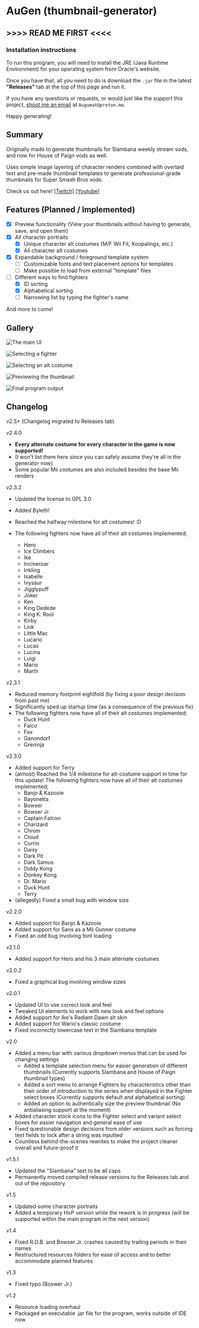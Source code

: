 # **AuGen (thumbnail-generator)**

## \>\>\>\> READ ME FIRST \<\<\<\<

### Installation instructions

To run this program, you will need to install the JRE (Java Runtime Environment) for your operating system from Oracle's website.

Once you have that, all you need to do is download the `.jar` file in the latest **"Releases"** tab at the top of this page and run it.

If you have any questions or requests, or would just like the support this project, [shoot me an email](mailto:Augumat@proton.me?subject=[GitHub]%20Thumbnail%20Generator%20Questions) at `Augumat@proton.me`.

Happy generating!

## Summary

Originally made to generate thumbnails for Slambana weekly stream vods, and now for House of Paign vods as well.

Uses simple image layering of character renders combined with overlaid text and pre-made thumbnail templates to generate professional-grade thumbnails for Super Smash Bros vods.

Check us out here! [\[Twitch\]](https://www.twitch.tv/crossslashstudios) [\[Youtube\]](https://www.youtube.com/channel/UCtkWBSJDL-KiXGt27LxHWwA)



## Features (Planned / Implemented)

- [x] Preview functionality (View your thumbnails without having to generate, save, and open them)
- [x] All character portraits
  - [x] Unique character alt costumes (M/F Wii Fit, Koopalings, etc.)
  - [x] All character alt costumes
- [x] Expandable background / foreground template system
  - [ ] Customizable fonts and text placement options for templates
  - [ ] Make possible to load from external "template" files
- [ ] Different ways to find fighters
  - [x] ID sorting
  - [x] Alphabetical sorting
  - [ ] Narrowing list by typing the fighter's name

And more to come!



## Gallery

![The main UI](https://github.com/Augumat/thumbnail-generator/blob/master/README_RESOURCES/interface_blank.png)

![Selecting a fighter](https://github.com/Augumat/thumbnail-generator/blob/master/README_RESOURCES/interface_fighter.png)

![Selecting an alt costume](https://github.com/Augumat/thumbnail-generator/blob/master/README_RESOURCES/interface_costume.png)

![Previewing the thumbnail](https://github.com/Augumat/thumbnail-generator/blob/master/README_RESOURCES/interface_preview.png)

![Final program output](https://github.com/Augumat/thumbnail-generator/blob/master/README_RESOURCES/output.png)



## Changelog

v2.5+ (Changelog migrated to Releases tab)

v2.4.0

- **Every alternate costume for every character in the game is now supported!**
- (I won't list them here since you can safely assume they're all in the generator now)
- Some popular Mii costumes are also included besides the base Mii renders

v2.3.2

- Updated the license to GPL 3.0
- Added Byleth!

- Reached the halfway milestone for alt costumes! :D
- The following fighters now have all of their alt costumes implemented;
  - Hero
  - Ice Climbers
  - Ike
  - Incineroar
  - Inkling
  - Isabelle
  - Ivysaur
  - Jigglypuff
  - Joker
  - Ken
  - King Dedede
  - King K. Rool
  - Kirby
  - Link
  - Little Mac
  - Lucario
  - Lucas
  - Lucina
  - Luigi
  - Mario
  - Marth

v2.3.1

- Reduced memory footprint eightfold (by fixing a poor design decision from past me)
- Significantly sped up startup time (as a consequence of the previous fix)
- The following fighters now have all of their alt costumes implemented;
  - Duck Hunt
  - Falco
  - Fox
  - Ganondorf
  - Greninja

v2.3.0

- Added support for Terry
- (almost) Reached the 1/4 milestone for alt-costume support in time for this update!  The following fighters now have all of their alt costumes implemented;
  - Banjo & Kazooie
  - Bayonetta
  - Bowser
  - Bowser Jr.
  - Captain Falcon
  - Charizard
  - Chrom
  - Cloud
  - Corrin
  - Daisy
  - Dark Pit
  - Dark Samus
  - Diddy Kong
  - Donkey Kong
  - Dr. Mario
  - Duck Hunt
  - Terry
- (allegedly) Fixed a small bug with window size

v2.2.0

- Added support for Banjo & Kazooie
- Added support for Sans as a Mii Gunner costume
- Fixed an odd bug involving font loading

v2.1.0

- Added support for Hero and his 3 main alternate costumes

v2.0.2

- Fixed a graphical bug involving window sizes

v2.0.1

- Updated UI to use correct look and feel
- Tweaked UI elements to work with new look and feel options
- Added support for Ike's Radiant Dawn alt skin
- Added support for Wario's classic costume
- Fixed incorrectly lowercase text in the Slambana template

v2.0

- Added a menu bar with various dropdown menus that can be used for changing settings
  - Added a template selection menu for easier generation of different thumbnails (Currently supports Slambana and House of Paign thumbnail types)
  - Added a sort menu to arrange Fighters by characteristics other than their order of introduction to the series when displayed in the Fighter select boxes (Currently supports default and alphabetical sorting)
  - Added an option to authentically size the preview thumbnail (No antialiasing support at the moment)
- Added character stock icons to the Fighter select and variant select boxes for easier navigation and general ease of use
- Fixed questionable design decisions from older versions such as forcing text fields to lock after a string was inputted
- Countless behind-the-scenes rewrites to make the project cleaner overall and future-proof it

v1.5.1

- Updated the "Slambana" text to be all caps
- Permanently moved compiled release versions to the Releases tab and out of the repository

v1.5

- Updated some character portraits
- Added a temporary HoP version while the rework is in progress (will be supported within the main program in the next version)

v1.4

- Fixed R.O.B. and Bowser Jr. crashes caused by trailing periods in their names
- Restructured resources folders for ease of access and to better accommodate planned features

v1.3

- Fixed typo (Boswer Jr.)

v1.2

- Resource loading overhaul
- Packaged an executable .jar file for the program, works outside of IDE now
